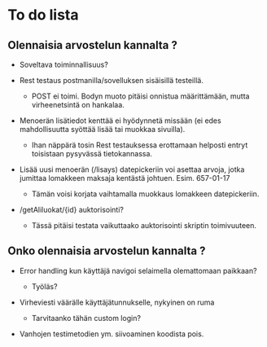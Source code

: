 # To do lista

## Olennaisia arvostelun kannalta ?

- Soveltava toiminnallisuus?

- Rest testaus postmanilla/sovelluksen sisäisillä testeillä.
    - POST ei toimi. Bodyn muoto pitäisi onnistua määrittämään, mutta virheenetsintä on hankalaa.

- Menoerän lisätiedot kenttää ei hyödynnetä missään (ei edes mahdollisuutta syöttää lisää tai muokkaa sivuilla).
    - Ihan näppärä tosin Rest testauksessa erottamaan helposti entryt toisistaan pysyvässä tietokannassa.

- Lisää uusi menoerän (/lisays) datepickeriin voi asettaa arvoja, jotka jumittaa lomakkeen maksaja kentästä johtuen. Esim. 657-01-17
    - Tämän voisi korjata vaihtamalla muokkaus lomakkeen datepickeriin.

- /getAliluokat/{id} auktorisointi?
    - Tässä pitäisi testata vaikuttaako auktorisointi skriptin toimivuuteen.

## Onko olennaisia arvostelun kannalta ?

- Error handling kun käyttäjä navigoi selaimella olemattomaan paikkaan?
    - Työläs?

- Virheviesti väärälle käyttäjätunnukselle, nykyinen on ruma
    - Tarvitaanko tähän custom login?

- Vanhojen testimetodien ym. siivoaminen koodista pois.